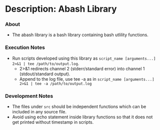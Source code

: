 # Description: Abash Library

### About
* The abash library is a bash library containing bash utlility functions.

### Execution Notes
* Run scripts developed using this library as `script_name [arguments...] 2>&1 | tee /path/to/output.log`.
    - 2>&1 redirects channel 2 (stderr/standard error) into channel 1 (stdout/standard output). 
    - Append to the log file, use tee -a as in `script_name [arguments...] 2>&1 | tee -a /path/to/output.log`

### Development Notes
* The files under `src` should be independent functions which can be included in any source file.
* Avoid using echo statement inside library functions so that it does not get printed without timestamp in scripts.

